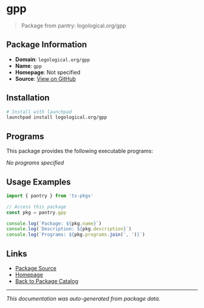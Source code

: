 # gpp

> Package from pantry: logological.org/gpp

## Package Information

- **Domain**: `logological.org/gpp`
- **Name**: `gpp`
- **Homepage**: Not specified
- **Source**: [View on GitHub](https://github.com/pkgxdev/pantry/tree/main/projects/logological.org/gpp/package.yml)

## Installation

```bash
# Install with launchpad
launchpad install logological.org/gpp
```

## Programs

This package provides the following executable programs:

*No programs specified*

## Usage Examples

```typescript
import { pantry } from 'ts-pkgx'

// Access this package
const pkg = pantry.gpp

console.log(`Package: ${pkg.name}`)
console.log(`Description: ${pkg.description}`)
console.log(`Programs: ${pkg.programs.join(', ')}`)
```

## Links

- [Package Source](https://github.com/pkgxdev/pantry/tree/main/projects/logological.org/gpp/package.yml)
- [Homepage](#)
- [Back to Package Catalog](../../../package-catalog.md)

---

*This documentation was auto-generated from package data.*
